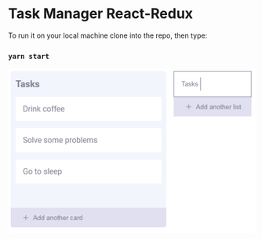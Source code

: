 # Task Manager React-Redux

To run it on your local machine clone into the repo, then type: 

### `yarn start`

![alt task-manager](task-manager.png)